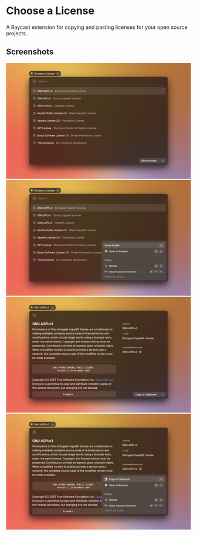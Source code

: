 # Choose a License

A Raycast extension for copying and pasting licenses for your open source projects.

## Screenshots

![](./metadata/choosealicense-raycast1.png)
![](./metadata/choosealicense-raycast2.png)
![](./metadata/choosealicense-raycast3.png)
![](./metadata/choosealicense-raycast4.png)
